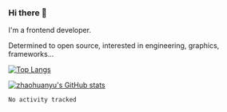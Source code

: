 <!--
**zhaohuanyuu/zhaohuanyuu** is a ✨ _special_ ✨ repository because its `README.md` (this file) appears on your GitHub profile.
-->

### Hi there 👋
I'm a frontend developer.

Determined to open source, interested in engineering, graphics, frameworks...

[![Top Langs](https://github-readme-stats.vercel.app/api/top-langs/?username=zhaohuanyuu&layout=compact)](https://github.com/anuraghazra/github-readme-stats)

[![zhaohuanyu's GitHub stats](https://github-readme-stats.vercel.app/api?username=zhaohuanyuu)](https://github.com/anuraghazra/github-readme-stats)

<!--START_SECTION:waka-->

```text
No activity tracked
```

<!--END_SECTION:waka-->
